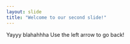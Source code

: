 ```yaml
---
layout: slide
title: "Welcome to our second slide!"
---
```

Yayyy blahahhha
Use the left arrow to go back!
